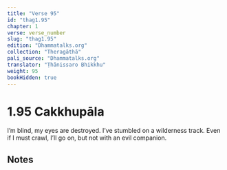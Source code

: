 ```yaml
---
title: "Verse 95"
id: "thag1.95"
chapter: 1
verse: verse_number
slug: "thag1.95"
edition: "Dhammatalks.org"
collection: "Theragāthā"
pali_source: "Dhammatalks.org"
translator: "Ṭhānissaro Bhikkhu"
weight: 95
bookHidden: true
---
```


# 1.95 Cakkhupāla

I’m blind,
my eyes are destroyed.
I’ve stumbled
on a wilderness track.
Even
if I must crawl,
I’ll go on,
but not with an evil companion.

## Notes
